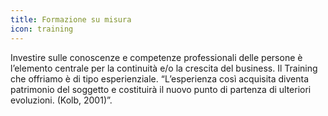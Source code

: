 ```yaml
---
title: Formazione su misura
icon: training
---
```


Investire sulle conoscenze e competenze professionali delle persone è l’elemento centrale per la continuità e/o la crescita del business. Il Training che offriamo è di tipo esperienziale. “L’esperienza così acquisita diventa patrimonio del soggetto e costituirà il nuovo punto di partenza di ulteriori evoluzioni. (Kolb, 2001)”.
